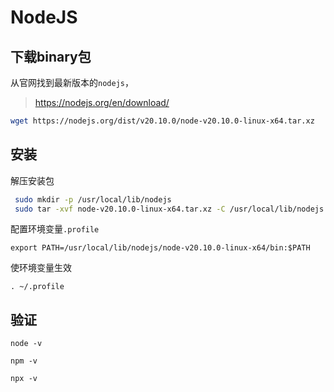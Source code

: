 # NodeJS

## 下载binary包

从官网找到最新版本的`nodejs`，

> https://nodejs.org/en/download/

```bash
wget https://nodejs.org/dist/v20.10.0/node-v20.10.0-linux-x64.tar.xz
```

## 安装

解压安装包

```bash
 sudo mkdir -p /usr/local/lib/nodejs
 sudo tar -xvf node-v20.10.0-linux-x64.tar.xz -C /usr/local/lib/nodejs 
```

配置环境变量`.profile`

```
export PATH=/usr/local/lib/nodejs/node-v20.10.0-linux-x64/bin:$PATH
```

使环境变量生效

```
. ~/.profile
```

## 验证

`node -v`

`npm -v`

`npx -v`